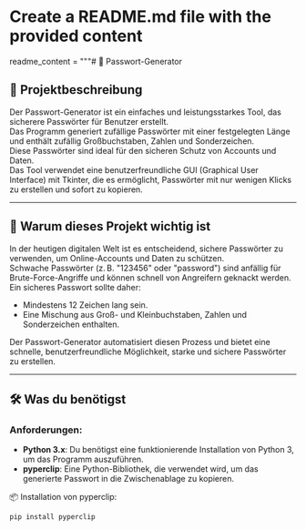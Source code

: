 # Create a README.md file with the provided content

readme_content = """# 🔐 Passwort-Generator

## 📜 Projektbeschreibung  
Der Passwort-Generator ist ein einfaches und leistungsstarkes Tool, das sicherere Passwörter für Benutzer erstellt.  
Das Programm generiert zufällige Passwörter mit einer festgelegten Länge und enthält zufällig Großbuchstaben, Zahlen und Sonderzeichen.  
Diese Passwörter sind ideal für den sicheren Schutz von Accounts und Daten.  
Das Tool verwendet eine benutzerfreundliche GUI (Graphical User Interface) mit Tkinter, die es ermöglicht, Passwörter mit nur wenigen Klicks zu erstellen und sofort zu kopieren.

---

## 🔑 Warum dieses Projekt wichtig ist  
In der heutigen digitalen Welt ist es entscheidend, sichere Passwörter zu verwenden, um Online-Accounts und Daten zu schützen.  
Schwache Passwörter (z. B. "123456" oder "password") sind anfällig für Brute-Force-Angriffe und können schnell von Angreifern geknackt werden.  
Ein sicheres Passwort sollte daher:

- Mindestens 12 Zeichen lang sein.  
- Eine Mischung aus Groß- und Kleinbuchstaben, Zahlen und Sonderzeichen enthalten.

Der Passwort-Generator automatisiert diesen Prozess und bietet eine schnelle, benutzerfreundliche Möglichkeit, starke und sichere Passwörter zu erstellen.

---

## 🛠️ Was du benötigst

### Anforderungen:
- **Python 3.x**: Du benötigst eine funktionierende Installation von Python 3, um das Programm auszuführen.  
- **pyperclip**: Eine Python-Bibliothek, die verwendet wird, um das generierte Passwort in die Zwischenablage zu kopieren.

📦 Installation von pyperclip:
```bash
pip install pyperclip
